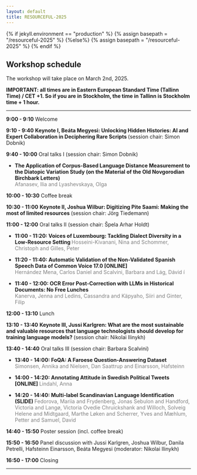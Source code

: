 ```yaml
---
layout: default
title: RESOURCEFUL-2025
---
```

{% if jekyll.environment  == "production" %}
        {% assign basepath = "/resourceful-2025" %}
        {%else%}
        {% assign basepath = "/resourceful-2025" %}
        {% endif %}

## Workshop schedule

The workshop will take place on March 2nd, 2025.

**IMPORTANT: all times are in Eastern European Standard Time (Tallinn Time) / CET +1. So if you are in Stockholm, the time in Tallinn is Stockholm time + 1 hour.**

<hr>

**9:00 - 9:10** Welcome

**9:10 - 9:40** <b> Keynote I, Beáta Megyesi: Unlocking Hidden Histories: AI and Expert Collaboration in Deciphering Rare Scripts </b> (session chair: Simon Dobnik)

**9:40 - 10:00** Oral talks I (session chair: Simon Dobnik)

  * <b> The Application of Corpus-Based Language Distance Measurement to the Diatopic Variation Study (on the Material of the Old Novgorodian Birchbark Letters) </b>  
  <span style="color:gray"> Afanasev, Ilia and Lyashevskaya, Olga </span>  

**10:00 - 10:30** Coffee break

**10:30 - 11:00** <b> Keynote II, Joshua Wilbur: Digitizing Pite Saami: Making the most of limited resources </b>  (session chair: Jörg Tiedemann)

**11:00 - 12:00** Oral talks II (session chair: Špela Arhar Holdt)

* <b> 11:00 - 11:20: Voices of Luxembourg: Tackling Dialect Diversity in a Low-Resource Setting </b> 
  <span style="color:gray"> Hosseini-Kivanani, Nina and Schommer, Christoph and Gilles, Peter </span>  
 
* <b> 11:20 - 11:40: Automatic Validation of the Non-Validated Spanish Speech Data of Common Voice 17.0 [ONLINE] </b>  
  <span style="color:gray"> Hernández Mena, Carlos Daniel and Scalvini, Barbara and Lág, Dávid í </span>  
 
* <b> 11:40 - 12:00: OCR Error Post-Correction with LLMs in Historical Documents: No Free Lunches </b>  
  <span style="color:gray"> Kanerva, Jenna and Ledins, Cassandra and Käpyaho, Siiri and Ginter, Filip </span>  

**12:00 - 13:10** Lunch

**13:10 - 13:40** <b> Keynote III, Jussi Karlgren: What are the most sustainable and valuable resources that language technologists should develop for training language models? </b>  (session chair: Nikolai Ilinykh)

**13:40 - 14:40** Oral talks III (session chair: Barbara Scalvini)

*  <b> 13:40 - 14:00: FoQA: A Faroese Question-Answering Dataset </b>
  <span style="color:gray"> Simonsen, Annika and Nielsen, Dan Saattrup and Einarsson, Hafsteinn </span>

*  <b> 14:00 - 14:20: Annotating Attitude in Swedish Political Tweets [ONLINE] </b> 
  <span style="color:gray"> Lindahl, Anna </span>

* <b> 14:20 - 14:40: Multi-label Scandinavian Language Identification (SLIDE) </b>
  <span style="color:gray"> Fedorova, Mariia and Frydenberg, Jonas Sebulon and Handford, Victoria and Langø, Victoria Ovedie Chruickshank and Willoch, Solveig Helene and Midtgaard, Marthe Løken and Scherrer, Yves and Mæhlum, Petter and Samuel, David </span>  

**14:40 - 15:50** Poster session (incl. coffee break)

**15:50 - 16:50** Panel discussion with Jussi Karlgren, Joshua Wilbur, Danila Petrelli, Hafsteinn Einarsson, Beáta Megyesi (moderator: Nikolai Ilinykh)

**16:50 - 17:00** Closing

<hr>

